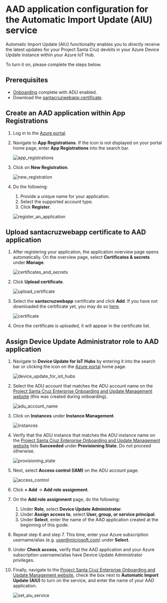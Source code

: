 # AAD application configuration for the Automatic Import Update (AIU) service

Automatic Import Update (AIU) functionality enables you to directly receive the latest updates for your Project Santa Cruz devkits in your Azure Device Update instance within your Azure IoT Hub.

To turn it on, please complete the steps below.

## Prerequisites

- [Onboarding](https://github.com/microsoft/Project-Santa-Cruz-Private-Preview/blob/main/user-guides/getting_started/azure-subscription-onboarding.md) complete with ADU enabled.
- Download the [santacruzwebapp certificate](https://github.com/microsoft/Project-Santa-Cruz-Preview/blob/main/user-guides/updating/resources/santacruzwebapp.cer).

## Create an AAD application within App Registrations

1. Log in to the [Azure portal](https://ms.portal.azure.com/#home).

1. Navigate to **App Registrations**. If the icon is not displayed on your portal home page, enter **App Registrations** into the search bar.

    ![app_registrations](https://github.com/microsoft/Project-Santa-Cruz-Preview/blob/main/user-guides/updating/images/aiu_app_registrations.png)

1. Click on **New Registration**.

    ![new_registration](https://github.com/microsoft/Project-Santa-Cruz-Preview/blob/main/user-guides/updating/images/aiu_new_registration.png)

1. Do the following:

    1. Provide a unique name for your application.
    2. Select the supported account type.
    3. Click **Register**.

    ![register_an_application](https://github.com/microsoft/Project-Santa-Cruz-Preview/blob/main/user-guides/updating/images/aiu_register_an_application.png)

## Upload santacruzwebapp certificate to AAD application

1. After registering your application, the application overview page opens automatically. On the overview page, select **Certificates & secrets** under **Manage**.

    ![certificates_and_secrets](https://github.com/microsoft/Project-Santa-Cruz-Preview/blob/main/user-guides/updating/images/aiu_certificates_and_secrets.png)

1. Click **Upload certificate**.

    ![upload_certificate](https://github.com/microsoft/Project-Santa-Cruz-Preview/blob/main/user-guides/updating/images/aiu_upload_certificate.png)

1. Select the **santacruzwebapp** certificate and click **Add**. If you have not downloaded the certificate yet, you may do so [here](https://github.com/microsoft/Project-Santa-Cruz-Preview/blob/main/user-guides/updating/resources/santacruzwebapp.cer).

    ![certificate](https://github.com/microsoft/Project-Santa-Cruz-Preview/blob/main/user-guides/updating/images/aiu_certificate.png)

1. Once the certificate is uploaded, it will appear in the certificate list.

## Assign Device Update Administrator role to AAD application

1. Navigate to **Device Update for IoT Hubs** by entering it into the search bar or clicking the icon on the [Azure portal](https://ms.portal.azure.com/#home) home page.

    ![device_update_for_iot_hubs](https://github.com/microsoft/Project-Santa-Cruz-Preview/blob/main/user-guides/updating/images/aiu_device_update_for_iot_hubs.png)

1. Select the ADU account that matches the ADU account name on the [Project Santa Cruz Enterprise Onboarding and Update Management website](https://projectsantacruz.microsoft.com/) (this was created during onboarding).

    ![adu_account_name](https://github.com/microsoft/Project-Santa-Cruz-Preview/blob/main/user-guides/updating/images/aiu_adu_account_name.png)

1. Click on **Instances** under **Instance Management**.

    ![instances](https://github.com/microsoft/Project-Santa-Cruz-Preview/blob/main/user-guides/updating/images/aiu_instances.png)

1. Verify that the ADU instance that matches the ADU instance name on the [Project Santa Cruz Enterprise Onboarding and Update Management website](https://projectsantacruz.microsoft.com/) lists **Succeeded** under **Provisioning State**. Do not proceed otherwise.

    ![provisioning_state](https://github.com/microsoft/Project-Santa-Cruz-Preview/blob/main/user-guides/updating/images/aiu_provisioning_state.png)

1. Next, select **Access control (IAM)** on the ADU account page.

    ![access_control](https://github.com/microsoft/Project-Santa-Cruz-Preview/blob/main/user-guides/updating/images/aiu_access_control.png)

1. Click **+ Add** -> **Add role assignment**.

1. On the **Add role assignment** page, do the following:

    1. Under **Role**, select **Device Update Administrator**.
    1. Under **Assign access to**, select **User, group, or service principal**.
    1. Under **Select**, enter the name of the AAD application created at the beginning of this guide.

1. Repeat step 6 and step 7. This time, enter your Azure subscription username/alias (e.g. user@microsoft.com) under **Select**.

1. Under **Check access**, verify that the AAD application and your Azure subscription username/alias have Device Update Administrator privileges.

1. Finally, navigate to the [Project Santa Cruz Enterprise Onboarding and Update Management website](https://projectsantacruz.microsoft.com/), check the box next to **Automatic Import Update (AIU)** to turn on the service, and enter the name of your AAD application.

    ![set_aiu_service](https://github.com/microsoft/Project-Santa-Cruz-Preview/blob/main/user-guides/updating/images/aiu_set_aiu_service.png)
